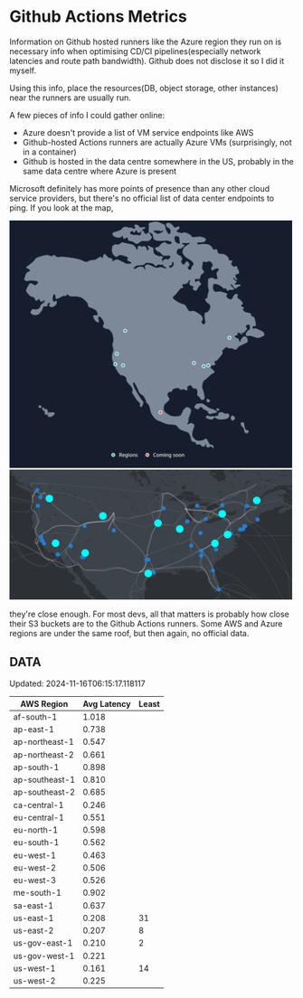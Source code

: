 # Github Actions Metrics
Information on Github hosted runners like the Azure region they run on is
necessary info when optimising CD/CI pipelines(especially network latencies and
route path bandwidth). Github does not disclose it so I did it myself.

Using this info, place the resources(DB, object storage, other instances) near
the runners are usually run.

A few pieces of info I could gather online:

- Azure doesn't provide a list of VM service endpoints like AWS
- Github-hosted Actions runners are actually Azure VMs (surprisingly, not in a
  container)
- Github is hosted in the data centre somewhere in the US, probably in the same
  data centre where Azure is present

Microsoft definitely has more points of presence than any other cloud service
providers, but there's no official list of data center endpoints to ping. If you
look at the map,

<a href="https://aws.amazon.com/about-aws/global-infrastructure/regions_az/">
<img src="image.png" style="width: 500px;">
</a>
<a href="https://datacenters.microsoft.com/globe/explore">
<img src="image-1.png" style="width: 500px;">
</a>

they're close enough. For most devs, all that matters is probably how close
their S3 buckets are to the Github Actions runners. Some AWS and Azure regions
are under the same roof, but then again, no official data.

## DATA
Updated: 2024-11-16T06:15:17.118117

| AWS Region | Avg Latency | Least |
| - | - | - |
| af-south-1 | 1.018 |  |
| ap-east-1 | 0.738 |  |
| ap-northeast-1 | 0.547 |  |
| ap-northeast-2 | 0.661 |  |
| ap-south-1 | 0.898 |  |
| ap-southeast-1 | 0.810 |  |
| ap-southeast-2 | 0.685 |  |
| ca-central-1 | 0.246 |  |
| eu-central-1 | 0.551 |  |
| eu-north-1 | 0.598 |  |
| eu-south-1 | 0.562 |  |
| eu-west-1 | 0.463 |  |
| eu-west-2 | 0.506 |  |
| eu-west-3 | 0.526 |  |
| me-south-1 | 0.902 |  |
| sa-east-1 | 0.637 |  |
| us-east-1 | 0.208 | 31 |
| us-east-2 | 0.207 | 8 |
| us-gov-east-1 | 0.210 | 2 |
| us-gov-west-1 | 0.221 |  |
| us-west-1 | 0.161 | 14 |
| us-west-2 | 0.225 |  |

